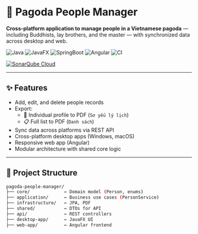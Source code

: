 # 🙏 Pagoda People Manager

**Cross-platform application to manage people in a Vietnamese pagoda** — including Buddhists, lay brothers, and the master — with synchronized data across desktop and web.

![Java](https://img.shields.io/badge/Core-Java-blue?logo=java)
![JavaFX](https://img.shields.io/badge/Desktop-JavaFX-green?logo=openjfx)
![SpringBoot](https://img.shields.io/badge/Backend-SpringBoot-brightgreen?logo=springboot)
![Angular](https://img.shields.io/badge/Web-Angular-red?logo=angular)
![CI](https://github.com/khoaowen/pagoda-people-manager/actions/workflows/ci.yml/badge.svg)

[![SonarQube Cloud](https://sonarcloud.io/images/project_badges/sonarcloud-light.svg)](https://sonarcloud.io/summary/new_code?id=khoaowen_pagoda-people-manager)

---

## ✨ Features

- Add, edit, and delete people records
- Export:
  - 📄 Individual profile to PDF (`Sơ yếu lý lịch`)
  - 📋 Full list to PDF (`Danh sách`)
- Sync data across platforms via REST API
- Cross-platform desktop apps (Windows, macOS)
- Responsive web app (Angular)
- Modular architecture with shared core logic

---

## 🧱 Project Structure

```bash
pagoda-people-manager/
├── core/             ← Domain model (Person, enums)
├── application/      ← Business use cases (PersonService)
├── infrastructure/   ← JPA, PDF
├── shared/           ← DTOs for API
├── api/              ← REST controllers
├── desktop-app/      ← JavaFX UI
├── web-app/          ← Angular frontend
